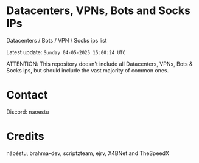 # Datacenters, VPNs, Bots and Socks IPs
 
Datacenters / Bots / VPN / Socks ips list

Latest update: `Sunday 04-05-2025 15:00:24 UTC` 

ATTENTION: This repository doesn't include all Datacenters, VPNs, Bots & Socks ips, 
but should include the vast majority of common ones.

# Contact
Discord: naoestu

# Credits
nãoéstu, brahma-dev, scriptzteam, ejrv, X4BNet and TheSpeedX
